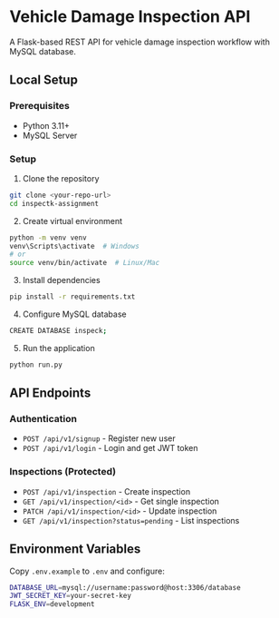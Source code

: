 # Vehicle Damage Inspection API
A Flask-based REST API for vehicle damage inspection workflow with MySQL database.


## Local Setup

### Prerequisites
- Python 3.11+
- MySQL Server

### Setup
1. Clone the repository
```bash
git clone <your-repo-url>
cd inspectk-assignment
```

2. Create virtual environment
```bash
python -m venv venv
venv\Scripts\activate  # Windows
# or
source venv/bin/activate  # Linux/Mac
```

3. Install dependencies
```bash
pip install -r requirements.txt
```

4. Configure MySQL database
```bash
CREATE DATABASE inspeck;
```

5. Run the application
```bash
python run.py
```

## API Endpoints

### Authentication
- `POST /api/v1/signup` - Register new user
- `POST /api/v1/login` - Login and get JWT token

### Inspections (Protected)
- `POST /api/v1/inspection` - Create inspection
- `GET /api/v1/inspection/<id>` - Get single inspection
- `PATCH /api/v1/inspection/<id>` - Update inspection
- `GET /api/v1/inspection?status=pending` - List inspections

## Environment Variables

Copy `.env.example` to `.env` and configure:

```bash
DATABASE_URL=mysql://username:password@host:3306/database
JWT_SECRET_KEY=your-secret-key
FLASK_ENV=development
```